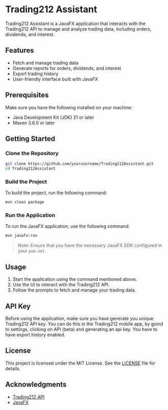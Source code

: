 # Trading212 Assistant

Trading212 Assistant is a JavaFX application that interacts with the Trading212 API to manage and analyze trading data, including orders, dividends, and interest.

## Features

- Fetch and manage trading data
- Generate reports for orders, dividends, and interest
- Export trading history
- User-friendly interface built with JavaFX

## Prerequisites

Make sure you have the following installed on your machine:

- Java Development Kit (JDK) 21 or later
- Maven 3.6.0 or later

## Getting Started

### Clone the Repository

```bash
git clone https://github.com/yourusername/Trading212Assistant.git
cd Trading212Assistant
```

### Build the Project

To build the project, run the following command:

```bash
mvn clean package
```

### Run the Application

To run the JavaFX application, use the following command:

```bash
mvn javafx:run
```

> Note: Ensure that you have the necessary JavaFX SDK configured in your `pom.xml`.

## Usage

1. Start the application using the command mentioned above.
2. Use the UI to interact with the Trading212 API.
3. Follow the prompts to fetch and manage your trading data.

## API Key

Before using the application, make sure you have generate you unique Trading212 API key. You can do this in the Trading212 mobile app, by goind to settings, clicking on API (beta) and generating an api key. You have to have export history enabled.

## License

This project is licensed under the MIT License. See the [LICENSE](LICENSE) file for details.

## Acknowledgments

- [Trading212 API](https://t212public-api-docs.redoc.ly/)
- [JavaFX](https://openjfx.io/)
